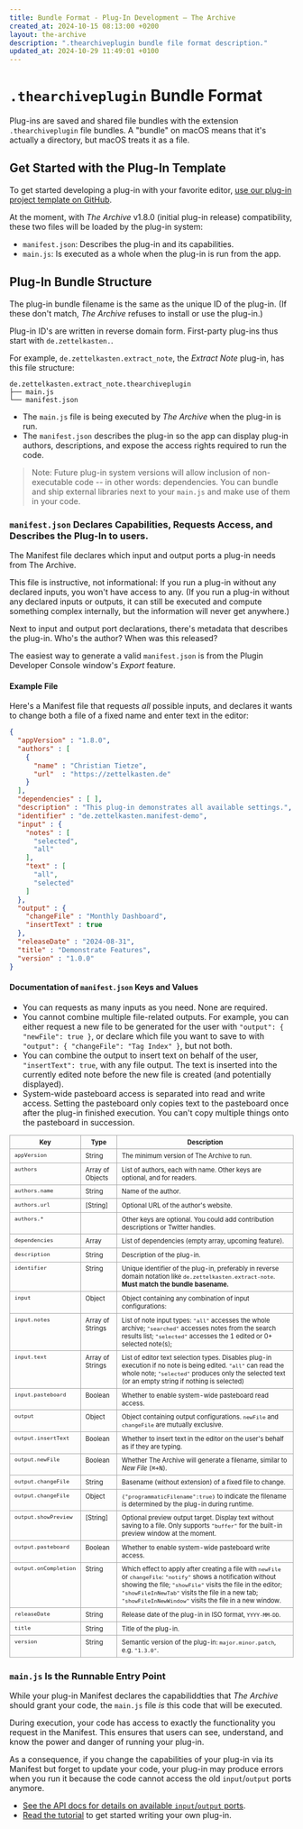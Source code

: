 ```yaml
---
title: Bundle Format - Plug-In Development – The Archive
created_at: 2024-10-15 08:13:00 +0200
layout: the-archive
description: ".thearchiveplugin bundle file format description."
updated_at: 2024-10-29 11:49:01 +0100
---
```

<style type="text/css"><!--
table {
  border-collapse: collapse;
  font-size: 80%;
}
table td, table th {
  padding: 0.3rem 0.5rem;
  border: 1px solid darkgray;
  vertical-align: top;
}
--></style>

# `.thearchiveplugin` Bundle Format

Plug-ins are saved and shared file bundles with the extension `.thearchiveplugin` file bundles. A "bundle" on macOS means that it's actually a directory, but macOS treats it as a file.


## Get Started with the Plug-In Template

To get started developing a plug-in with your favorite editor, [use our plug-in project template on GitHub](https://github.com/Zettelkasten-Method/plug-in-template).

At the moment, with _The Archive_ v1.8.0 (initial plug-in release) compatibility, these two files will be loaded by the plug-in system:

- `manifest.json`: Describes the plug-in and its capabilities.
- `main.js`: Is executed as a whole when the plug-in is run from the app.


## Plug-In Bundle Structure

The plug-in bundle filename is the same as the unique ID of the plug-in. (If these don't match, _The Archive_ refuses to install or use the plug-in.)

Plug-in ID's are written in reverse domain form. First-party plug-ins thus start with `de.zettelkasten.`.

For example, `de.zettelkasten.extract_note`, the _Extract Note_ plug-in, has this file structure:

```
de.zettelkasten.extract_note.thearchiveplugin
├── main.js
└── manifest.json
```

- The `main.js` file is being executed by _The Archive_ when the plug-in is run.
- The `manifest.json` describes the plug-in so the app can display plug-in authors, descriptions, and expose the access rights required to run the code.

> Note: Future plug-in system versions will allow inclusion of non-executable code -- in other words: dependencies. You can bundle and ship external libraries next to your `main.js` and make use of them in your code.


### `manifest.json` Declares Capabilities, Requests Access, and Describes the Plug-In to users.

The Manifest file declares which input and output ports a plug-in needs from The Archive.

This file is instructive, not informational: If you run a plug-in without any declared inputs, you won't have access to any. (If you run a plug-in without any declared inputs or outputs, it can still be executed and compute something complex internally, but the information will never get anywhere.)

Next to input and output port declarations, there's metadata that describes the plug-in. Who's the author? When was this released?

The easiest way to generate a valid `manifest.json` is from the Plugin Developer Console window's _Export_ feature.

#### Example File

Here's a Manifest file that requests *all* possible inputs, and declares it wants to change both a file of a fixed name and enter text in the editor:

```json
{
  "appVersion" : "1.8.0",
  "authors" : [
    {
      "name" : "Christian Tietze",
      "url"  : "https://zettelkasten.de"
    }
  ],
  "dependencies" : [ ],
  "description" : "This plug-in demonstrates all available settings.",
  "identifier" : "de.zettelkasten.manifest-demo",
  "input" : {
    "notes" : [
      "selected",
      "all"
    ],
    "text" : [
      "all",
      "selected"
    ]
  },
  "output" : {
    "changeFile" : "Monthly Dashboard",
    "insertText" : true
  },
  "releaseDate" : "2024-08-31",
  "title" : "Demonstrate Features",
  "version" : "1.0.0"
}
```

#### Documentation of `manifest.json` Keys and Values

- You can requests as many inputs as you need. None are required.
- You cannot combine multiple file-related outputs. For example, you can either request a new file to be generated for the user with `"output": { "newFile": true }`, or declare which file you want to save to with `"output": { "changeFile": "Tag Index" }`, but not both.
- You can combine the output to insert text on behalf of the user, `"insertText": true`, with any file output. The text is inserted into the currently edited note before the new file is created (and potentially displayed).
- System-wide pasteboard access is separated into read and write access. Setting the pasteboard only copies text to the pasteboard once after the plug-in finished execution. You can't copy multiple things onto the pasteboard in succession.

| Key                   | Type             | Description                                                                                                                                                                                                                                                                                   |
|-----------------------|------------------|-----------------------------------------------------------------------------------------------------------------------------------------------------------------------------------------------------------------------------------------------------------------------------------------------|
| `appVersion`          | String           | The minimum version of The Archive to run.                                                                                                                                                                                                                                                    |
| `authors`             | Array of Objects | List of authors, each with name. Other keys are optional, and for readers.                                                                                                                                                                                                                    |
| `authors.name`        | String           | Name of the author.                                                                                                                                                                                                                                                                           |
| `authors.url`         | [String]         | Optional URL of the author's website.                                                                                                                                                                                                                                                         |
| `authors.*`           |                  | Other keys are optional. You could add contribution descriptions or Twitter handles.                                                                                                                                                                                                          |
| `dependencies`        | Array            | List of dependencies (empty array, upcoming feature).                                                                                                                                                                                                                                         |
| `description`         | String           | Description of the plug-in.                                                                                                                                                                                                                                                                   |
| `identifier`          | String           | Unique identifier of the plug-in, preferably in reverse domain notation like `de.zettelkasten.extract-note`. **Must match the bundle basename.**                                                                                                                                              |
| `input`               | Object           | Object containing any combination of input configurations:                                                                                                                                                                                                                                    |
| `input.notes`         | Array of Strings | List of note input types: `"all"` accesses the whole archive; `"searched"` accesses notes from the search results list; `"selected"` accesses the 1 edited or 0+ selected note(s);                                                                                                            |
| `input.text`          | Array of Strings | List of editor text selection types. Disables plug-in execution if no note is being edited. `"all"` can read the whole note; `"selected"` produces only the selected text (or an empty string if nothing is selected)                                                                         |
| `input.pasteboard`    | Boolean          | Whether to enable system-wide pasteboard read access.                                                                                                                                                                                                                                         |
| `output`              | Object           | Object containing output configurations. `newFile` and `changeFile` are mutually exclusive.                                                                                                                                                                                                   |
| `output.insertText`   | Boolean          | Whether to insert text in the editor on the user's behalf as if they are typing.                                                                                                                                                                                                              |
| `output.newFile`      | Boolean          | Whether The Archive will generate a filename, similar to _New File_ (<kbd>⌘+N</kbd>).                                                                                                                                                                                                         |
| `output.changeFile`   | String           | Basename (without extension) of a fixed file to change.                                                                                                                                                                                                                                       |
| `output.changeFile`   | Object           | `{"programmaticFilename":true}` to indicate the filename is determined by the plug-in during runtime.                                                                                                                                                                                         |
| `output.showPreview`  | [String]         | Optional preview output target. Display text without saving to a file. Only supports `"buffer"` for the built-in preview window at the moment.                                                                                                                                                |
| `output.pasteboard`   | Boolean          | Whether to enable system-wide pasteboard write access.                                                                                                                                                                                                                                        |
| `output.onCompletion` | String           | Which effect to apply after creating a file with `newFile` or `changeFile`: `"notify"` shows a notification without showing the file; `"showFile"` visits the file in the editor; `"showFileInNewTab"` visits the file in a new tab; `"showFileInNewWindow"` visits the file in a new window. |
| `releaseDate`         | String           | Release date of the plug-in in ISO format, `YYYY-MM-DD`.                                                                                                                                                                                                                                      |
| `title`               | String           | Title of the plug-in.                                                                                                                                                                                                                                                                         |
| `version`             | String           | Semantic version of the plug-in: `major.minor.patch`, e.g. `"1.3.0"`.                                                                                                                                                                                                                         |


### `main.js` Is the Runnable Entry Point

While your plug-in Manifest declares the capabiliddties that _The Archive_ should grant your code, the `main.js` file _is_ this code that will be executed. 

During execution, your code has access to exactly the functionality you request in the Manifest. This ensures that users can see, understand, and know the power and danger of running your plug-in. 

As a consequence, if you change the capabilities of your plug-in via its Manifest but forget to update your code, your plug-in may produce errors when you run it because the code cannot access the old `input`/`output` ports anymore.

- [See the API docs for details on available `input`/`output` ports](/the-archive/help/plugins/api/).
- [Read the tutorial](/the-archive/help/plugins/tutorial/) to get started writing your own plug-in.
